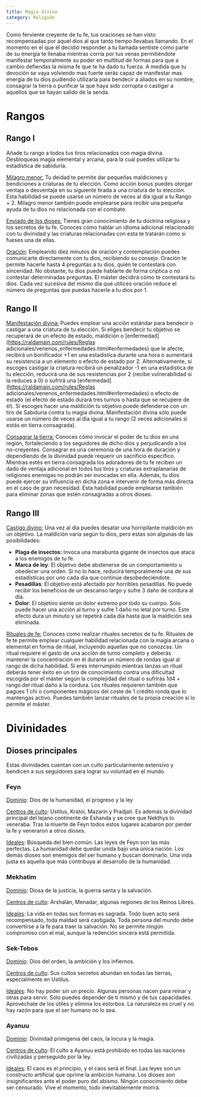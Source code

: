 ```yaml
---
title: Magia divina
category: Religión
---
```


Como ferviente creyente de tu fe, tus oraciones se han visto recompensadas por aquel dios al que tanto tiempo llevabas llamando. En el momento en el que él decidió responder a tu llamada sentiste como parte de su energía te llenaba mientras corría por tus venas permitiéndote manifestar temporalmente su poder en multitud de formas para que a cambio defiendas la misma fe que te ha dado tu fuerza. A medida que tu devoción se vaya volviendo mas fuerte serás capaz de manifestar mas energía de tu dios pudiendo utilizarla para bendecir a aliados en su nombre, consagrar la tierra o purificar la que haya sido corrupta o castigar a aquellos que se hayan salido de la senda. 

# Rangos

## Rango I

Añade tu rango a todos tus tiros relacionados con magia divina. Desbloqueas magia elemental y arcana, para la cual puedes utilizar tu estadística de sabiduría.

<u>Milagro menor:</u> Tu deidad te permite dar pequeñas maldiciones y bendiciones a criaturas de tu elección. Como acción bonus puedes otorgar ventaja o desventaja en su siguiente tirada a una criatura de tu elección. Esta habilidad se puede usarse un número de veces al día igual a tu Rango + 2. Milagro menor también puede emplearse para recibir una pequeña ayuda de tu dios no relacionada con el combate.

<u>Enviado de los dioses:</u> Tienes gran conocimiento de tu doctrina religiosa y los secretos de tu fe. Conoces cómo hablar un idioma adicional relacionado con tu divinidad y las criaturas relacionadas con esta te tratarán como si fueses una de ellas. 

<u>Oración</u>: Empleando diez minutos de oración y contemplación puedes comunicarte directamente con tu dios, recibiendo su consejo. Oración te permite hacerle hasta 4 preguntas a tu dios, quién te contestará con sinceridad. No obstante, tu dios puede hablarte de forma críptica o no contestar determinadas preguntas. El máster decidirá cómo te contestará tu dios. Cada vez sucesiva del mismo día que utilices oración reduce el número de preguntas que puedas hacerle a tu dios por 1.

## Rango II

<u>Manifestación divina:</u> Puedes emplear una acción estándar para bendecir o castigar a una criatura de tu elección. Si eliges bendecir tu objetivo se recuperará de un efecto de estado, maldición o [enfermedad](https://raldamain.com/rules/Reglas adicionales/venenos_enfermedades.html#enfermedades) que le afecte, recibirá un bonificador +1 en una estadística durante una hora o aumentará su resistencia a un elemento o efecto de estado por 2. Alternativamente, si escoges castigar la criatura recibirá un penalizador -1 en una estadística de tu elección, reducirá una de sus resistencias por 2 (recibe vulnerabilidad si la reduces a 0) o sufrirá una [enfermedad](https://raldamain.com/rules/Reglas adicionales/venenos_enfermedades.html#enfermedades) o efecto de estado (el efecto de estado durará tres turnos o hasta que se recupere de él). Si escoges hacer una maldición tu objetivo puede defenderse con un tiro de Sabiduría contra tu magia divina. Manifestación divina sólo puede usarse un número de veces al día igual a tu rango (2 veces adicionales si estás en tierra consagrada).

<u>Consagrar la tierra:</u> Conoces cómo invocar el poder de tu dios en una región, fortaleciendo a los seguidores de dicho dios y perjudicando a los no-creyentes. Consagrar es una ceremonia de una hora de duración y dependiendo de la divinidad puede requerir un sacrificio específico. Mientras estés en tierra consagrada los adoradores de tu fe reciben un dado de ventaja adicional en todos tus tiros y criaturas extraplanarias de religiones enemigas no podrán ser invocadas en ella. Además, tu dios puede ejercer su influencia en dicha zona e intervenir de forma más directa en el caso de gran necesidad. Esta habilidad puede emplearse también para eliminar zonas que estén consagradas a otros dioses. 

## Rango III

<u>Castigo divino:</u> Una vez al día puedes desatar una horripilante maldición en un objetivo. La maldición varía según tu dios, pero estas son algunas de las posibilidades:

- **Plaga de insectos:** Invoca una marabunta gigante de insectos que ataca a los enemigos de tu fe.
- **Marca de ley**: El objetivo debe abstenerse de un comportamiento u obedecer una orden. Si no lo hace, reducirá temporalmente una de sus estadísticas por uno cada día que continúe desobedeciéndote. 
- **Pesadillas**: El objetivo está afectado por horribles pesadillas. No puede recibir los beneficios de un descanso largo y sufre 3 daño de cordura al día.
- **Dolor**: El objetivo siente un dolor extremo por todo su cuerpo. Solo puede hacer una acción al turno y sufre 1 daño no letal por turno. Este efecto dura un minuto y se repetirá cada día hasta que la maldición sea eliminada.

<u>Rituales de fe:</u> Conoces como realizar rituales secretos de tu fe. Rituales de fe te permite emplear cualquier habilidad relacionada con la magia arcana o elemental en forma de ritual, incluyendo aquellas que no conozcas. Un ritual requiere el gasto de una acción de turno completo y deberás mantener la concentración en él durante un número de rondas igual al rango de dicha habilidad. Si eres interrumpido mientras lanzas un ritual deberás tener éxito en un tiro de conocimiento contra una dificultad escogida por el máster según la complejidad del ritual o sufrirás 1d4 + rango del ritual daño a la cordura. Los rituales requieren también que pagues 1 chi o componentes mágicos del coste de 1 crédito ronda que lo mantengas activo. Puedes también lanzar rituales de tu propia creación si lo permite el máster.

# Divinidades

## Dioses principales

Estas divinidades cuentan con un culto particularmente extensivo y bendicen a sus seguidores para lograr su voluntad en el mundo.

### Feyn

<u>Dominio</u>: Dios de la humanidad, el progreso y la ley

<u>Centros de culto</u>: Ustilus, Kratoi, Mazarín y Pradjati. Es además la divinidad principal del lejano continente de Eshanda y se cree que Nekthys lo veneraba. Tras la muerte de Feyn todos estos lugares acabaron por perder la fe y veneraron a otros dioses.

<u>Ideales</u>: Búsqueda del bien común. Las leyes de Feyn son las más perfectas. La humanidad debe quedar unida bajo una única nación. Los demás dioses son enemigos del ser humano y buscan dominarlo. Una vida justa es aquella que más contribuya al desarrollo de la humanidad.

### Mekhatim

<u>Dominio</u>: Diosa de la justicia, la guerra santa y la salvación.

<u>Centros de culto</u>: Arshalán, Menadar, algunas regiones de los Reinos Libres.

<u>Ideales</u>: La vida en todas sus formas es sagrada. Todo buen acto será recompensado, toda maldad será castigada. Toda persona del mundo debe convertirse a la fe para traer la salvación. No se permite ningún compromiso con el mal, aunque la redención sincera está permitida.

### Sek-Tebos

<u>Dominio</u>: Dios del orden, la ambición y los infiernos.

<u>Centros de culto</u>: Sus cultos secretos abundan en todas las tierras, especialmente en Ustilus.

<u>Ideales</u>: No hay poder sin un precio. Algunas personas nacen para reinar y otras para servir. Sólo puedes depender de ti mismo y de tus capacidades. Aprovéchate de los útiles y elimina los estorbos. La naturaleza es cruel y no hay razón para que el ser humano no lo sea.

### Ayanuu

<u>Dominio</u>: Divinidad primigenia del caos, la locura y la magia.

<u>Centros de culto</u>: El culto a Ayanuu está prohibido en todas las naciones civilizadas y perseguido por la ley.

<u>Ideales</u>: El caos es el principio, y el caos será el final. Las leyes son un constructo artificial que oprime la ambición humana. Los dioses son insignificantes ante el poder puro del abismo. Ningún conocimiento debe ser censurado. Vive el momento, todo inevitablemente morirá. 
